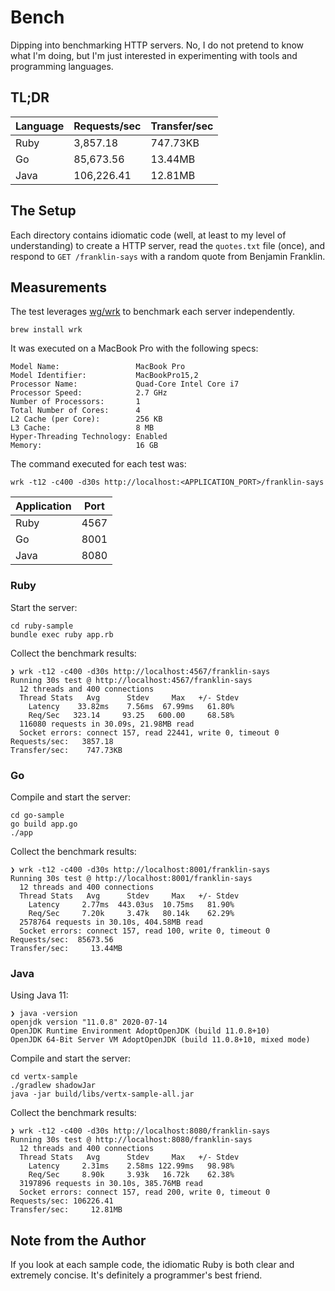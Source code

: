 # Bench

Dipping into benchmarking HTTP servers. No, I do not pretend to know what I'm
doing, but I'm just interested in experimenting with tools and programming
languages.

## TL;DR

| Language | Requests/sec | Transfer/sec |
| -------- | ------------ | ------------ |
| Ruby     | 3,857.18     | 747.73KB     |
| Go       | 85,673.56    | 13.44MB      |
| Java     | 106,226.41   | 12.81MB      |

## The Setup

Each directory contains idiomatic code (well, at least to my level of
understanding) to create a HTTP server, read the `quotes.txt` file (once), and
respond to `GET /franklin-says` with a random quote from Benjamin Franklin.

## Measurements

The test leverages [wg/wrk](https://github.com/wg/wrk) to benchmark each server
independently.

```
brew install wrk
```

It was executed on a MacBook Pro with the following specs:

```
Model Name:                 MacBook Pro
Model Identifier:           MacBookPro15,2
Processor Name:             Quad-Core Intel Core i7
Processor Speed:            2.7 GHz
Number of Processors:       1
Total Number of Cores:      4
L2 Cache (per Core):        256 KB
L3 Cache:                   8 MB
Hyper-Threading Technology: Enabled
Memory:                     16 GB
```

The command executed for each test was:

```
wrk -t12 -c400 -d30s http://localhost:<APPLICATION_PORT>/franklin-says
```

| Application | Port |
| ----------- | ---- |
| Ruby        | 4567 |
| Go          | 8001 |
| Java        | 8080 |

### Ruby

Start the server:

```
cd ruby-sample
bundle exec ruby app.rb
```

Collect the benchmark results:

```
❯ wrk -t12 -c400 -d30s http://localhost:4567/franklin-says
Running 30s test @ http://localhost:4567/franklin-says
  12 threads and 400 connections
  Thread Stats   Avg      Stdev     Max   +/- Stdev
    Latency    33.82ms    7.56ms  67.99ms   61.80%
    Req/Sec   323.14     93.25   600.00     68.58%
  116080 requests in 30.09s, 21.98MB read
  Socket errors: connect 157, read 22441, write 0, timeout 0
Requests/sec:   3857.18
Transfer/sec:    747.73KB
```

### Go

Compile and start the server:

```
cd go-sample
go build app.go
./app
```

Collect the benchmark results:

```
❯ wrk -t12 -c400 -d30s http://localhost:8001/franklin-says
Running 30s test @ http://localhost:8001/franklin-says
  12 threads and 400 connections
  Thread Stats   Avg      Stdev     Max   +/- Stdev
    Latency     2.77ms  443.03us  10.75ms   81.90%
    Req/Sec     7.20k     3.47k   80.14k    62.29%
  2578764 requests in 30.10s, 404.58MB read
  Socket errors: connect 157, read 100, write 0, timeout 0
Requests/sec:  85673.56
Transfer/sec:     13.44MB
```

### Java

Using Java 11:

```
❯ java -version
openjdk version "11.0.8" 2020-07-14
OpenJDK Runtime Environment AdoptOpenJDK (build 11.0.8+10)
OpenJDK 64-Bit Server VM AdoptOpenJDK (build 11.0.8+10, mixed mode)
```

Compile and start the server:

```
cd vertx-sample
./gradlew shadowJar
java -jar build/libs/vertx-sample-all.jar
```

Collect the benchmark results:

```
❯ wrk -t12 -c400 -d30s http://localhost:8080/franklin-says
Running 30s test @ http://localhost:8080/franklin-says
  12 threads and 400 connections
  Thread Stats   Avg      Stdev     Max   +/- Stdev
    Latency     2.31ms    2.58ms 122.99ms   98.98%
    Req/Sec     8.90k     3.93k   16.72k    62.38%
  3197896 requests in 30.10s, 385.76MB read
  Socket errors: connect 157, read 200, write 0, timeout 0
Requests/sec: 106226.41
Transfer/sec:     12.81MB
```

## Note from the Author

If you look at each sample code, the idiomatic Ruby is both clear and extremely
concise. It's definitely a programmer's best friend.
